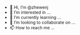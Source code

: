 - 👋 Hi, I’m @zhewenj
- 👀 I’m interested in ...
- 🌱 I’m currently learning ...
- 💞️ I’m looking to collaborate on ...
- 📫 How to reach me ...

<!---
zhewenj/zhewenj is a ✨ special ✨ repository because its `README.md` (this file) appears on your GitHub profile.
You can click the Preview link to take a look at your changes.
--->
